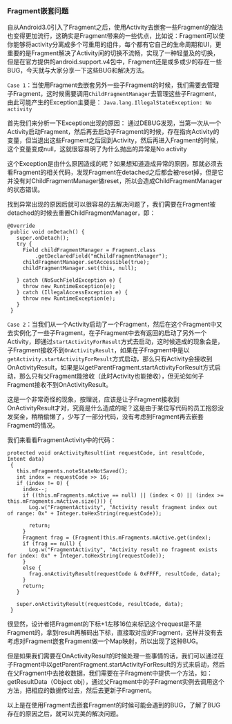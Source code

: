 ### Fragment嵌套问题

自从Android3.0引入了Fragment之后，使用Activity去嵌套一些Fragment的做法也变得更加流行，这确实是Fragment带来的一些优点，比如说：Fragment可以使你能够将activity分离成多个可重用的组件，每个都有它自己的生命周期和UI，更重要的是Fragment解决了Activity间的切换不流畅，实现了一种轻量及的切换，但是在官方提供的android.support.v4包中，Fragment还是或多或少的存在一些BUG，今天就与大家分享一下这些BUG和解决方法。

`Case 1`：当使用Fragment去嵌套另外一些子Fragment的时候，我们需要去管理子Fragment，这时候需要调用`ChildFragmentManager`去管理这些子Fragment，由此可能产生的Exception主要是：
`Java.lang.IllegalStateException: No activity`

首先我们来分析一下Exception出现的原因：
通过DEBUG发现，当第一次从一个Activity启动Fragment，然后再去启动子Fragment的时候，存在指向Activity的变量，但当退出这些Fragment之后回到Activity，然后再进入Fragment的时候，这个变量变成null，这就很容易明了为什么抛出的异常是No activity

这个Exception是由什么原因造成的呢？如果想知道造成异常的原因，那就必须去看Fragment的相关代码，发现Fragment在detached之后都会被reset掉，但是它并没有对ChildFragmentManager做reset，所以会造成ChildFragmentManager的状态错误。

找到异常出现的原因后就可以很容易的去解决问题了，我们需要在Fragment被detached的时候去重置ChildFragmentManager，即：
```
@Override
 public void onDetach() {
   super.onDetach();
   try {
     Field childFragmentManager = Fragment.class
         .getDeclaredField("mChildFragmentManager");
     childFragmentManager.setAccessible(true);
     childFragmentManager.set(this, null);

   } catch (NoSuchFieldException e) {
     throw new RuntimeException(e);
   } catch (IllegalAccessException e) {
     throw new RuntimeException(e);
   }
 }
```
`Case 2`：当我们从一个Activity启动了一个Fragment，然后在这个Fragment中又去实例化了一些子Fragment，在子Fragment中去有返回的启动了另外一个Activity，即通过`startActivityForResult`方式去启动，这时候造成的现象会是，子Fragment接收不到`OnActivityResult`，如果在子Fragment中是以`getActivity.startActivityForResult`方式启动，那么只有Activity会接收到OnActivityResult，如果是以getParentFragment.startActivityForResult方式启动，那么只有父Fragment能接收（此时Activity也能接收），但无论如何子Fragment接收不到OnActivityResult。

这是一个非常奇怪的现象，按理说，应该是让子Fragment接收到OnActivityResult才对，究竟是什么造成的呢？这是由于某位写代码的员工抱怨没发奖金，稍稍偷懒了，少写了一部分代码，没有考虑到Fragment再去嵌套Fragment的情况。

我们来看看FragmentActivity中的代码：
```
protected void onActivityResult(int requestCode, int resultCode, Intent data)
 {
   this.mFragments.noteStateNotSaved();
   int index = requestCode >> 16;
   if (index != 0) {
     index--;
     if ((this.mFragments.mActive == null) || (index < 0) || (index >= this.mFragments.mActive.size())) {
       Log.w("FragmentActivity", "Activity result fragment index out of range: 0x" + Integer.toHexString(requestCode));

       return;
     }
     Fragment frag = (Fragment)this.mFragments.mActive.get(index);
     if (frag == null) {
       Log.w("FragmentActivity", "Activity result no fragment exists for index: 0x" + Integer.toHexString(requestCode));
     }
     else {
       frag.onActivityResult(requestCode & 0xFFFF, resultCode, data);
     }
     return;
   }

   super.onActivityResult(requestCode, resultCode, data);
 }
```
很显然，设计者把Fragment的下标+1左移16位来标记这个request是不是Fragment的，拿到result再解码出下标，直接取对应的Fragment，这样并没有去考虑对Fragment嵌套Fragment做一个Map映射，所以出现了这种BUG。

但是如果我们需要在OnActivityResult的时候处理一些事情的话，我们可以通过在子Fragment中以getParentFragment.startActivityForResult的方式来启动，然后在父Fragment中去接收数据，我们需要在子Fragment中提供一个方法，如：getResultData（Object obj），通过父Fragment中的子Fragment实例去调用这个方法，把相应的数据传过去，然后去更新子Fragment。

以上是在使用Fragment去嵌套Fragment的时候可能会遇到的BUG，了解了BUG存在的原因之后，就可以完美的解决问题。
